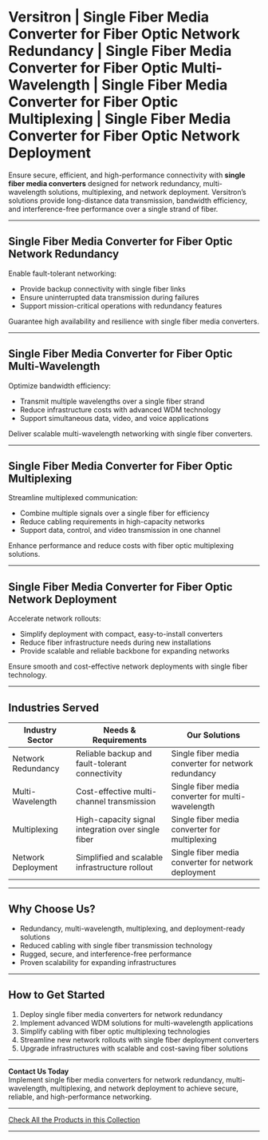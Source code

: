 # Versitron | Single Fiber Media Converter for Fiber Optic Network Redundancy | Single Fiber Media Converter for Fiber Optic Multi-Wavelength | Single Fiber Media Converter for Fiber Optic Multiplexing | Single Fiber Media Converter for Fiber Optic Network Deployment

Ensure secure, efficient, and high-performance connectivity with **single fiber media converters** designed for network redundancy, multi-wavelength solutions, multiplexing, and network deployment. Versitron’s solutions provide long-distance data transmission, bandwidth efficiency, and interference-free performance over a single strand of fiber.

---

## Single Fiber Media Converter for Fiber Optic Network Redundancy

Enable fault-tolerant networking:  

- Provide backup connectivity with single fiber links  
- Ensure uninterrupted data transmission during failures  
- Support mission-critical operations with redundancy features  

Guarantee high availability and resilience with single fiber media converters.

---

## Single Fiber Media Converter for Fiber Optic Multi-Wavelength

Optimize bandwidth efficiency:  

- Transmit multiple wavelengths over a single fiber strand  
- Reduce infrastructure costs with advanced WDM technology  
- Support simultaneous data, video, and voice applications  

Deliver scalable multi-wavelength networking with single fiber converters.

---

## Single Fiber Media Converter for Fiber Optic Multiplexing

Streamline multiplexed communication:  

- Combine multiple signals over a single fiber for efficiency  
- Reduce cabling requirements in high-capacity networks  
- Support data, control, and video transmission in one channel  

Enhance performance and reduce costs with fiber optic multiplexing solutions.

---

## Single Fiber Media Converter for Fiber Optic Network Deployment

Accelerate network rollouts:  

- Simplify deployment with compact, easy-to-install converters  
- Reduce fiber infrastructure needs during new installations  
- Provide scalable and reliable backbone for expanding networks  

Ensure smooth and cost-effective network deployments with single fiber technology.

---

## Industries Served

| Industry Sector        | Needs & Requirements                                | Our Solutions                                              |
|------------------------|-----------------------------------------------------|-----------------------------------------------------------|
| Network Redundancy     | Reliable backup and fault-tolerant connectivity     | Single fiber media converter for network redundancy        |
| Multi-Wavelength       | Cost-effective multi-channel transmission           | Single fiber media converter for multi-wavelength          |
| Multiplexing           | High-capacity signal integration over single fiber  | Single fiber media converter for multiplexing              |
| Network Deployment     | Simplified and scalable infrastructure rollout      | Single fiber media converter for network deployment        |

---

## Why Choose Us?

- Redundancy, multi-wavelength, multiplexing, and deployment-ready solutions  
- Reduced cabling with single fiber transmission technology  
- Rugged, secure, and interference-free performance  
- Proven scalability for expanding infrastructures  

---

## How to Get Started

1. Deploy single fiber media converters for network redundancy  
2. Implement advanced WDM solutions for multi-wavelength applications  
3. Simplify cabling with fiber optic multiplexing technologies  
4. Streamline new network rollouts with single fiber deployment converters  
5. Upgrade infrastructures with scalable and cost-saving fiber solutions  

---

**Contact Us Today**  
Implement single fiber media converters for network redundancy, multi-wavelength, multiplexing, and network deployment to achieve secure, reliable, and high-performance networking.

---

[Check All the Products in this Collection](https://www.versitron.com/collections/single-fiber-media-converters)

---
